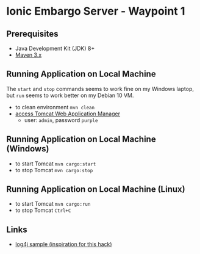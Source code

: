 # Ionic Embargo Server - Waypoint 1

## Prerequisites
- Java Development Kit (JDK) 8+
- [Maven 3.x](https://maven.apache.org/)

## Running Application on Local Machine
The `start` and `stop` commands seems to work fine on my Windows laptop, but `run` seems to 
work better on my Debian 10 VM.
- to clean environment `mvn clean`
- [access Tomcat Web Application Manager](https://localhost:8443/manager/html)
  - user: `admin`, password `purple`

## Running Application on Local Machine (Windows)
- to start Tomcat `mvn cargo:start`
- to stop Tomcat `mvn cargo:stop`

## Running Application on Local Machine (Linux)
- to start Tomcat `mvn cargo:run`
- to stop Tomcat `Ctrl+C`

## Links
- [log4j sample (inspiration for this hack)](https://ionic.com/protecting-log-data-using-log4j-and-machina-tools-sdk/)
